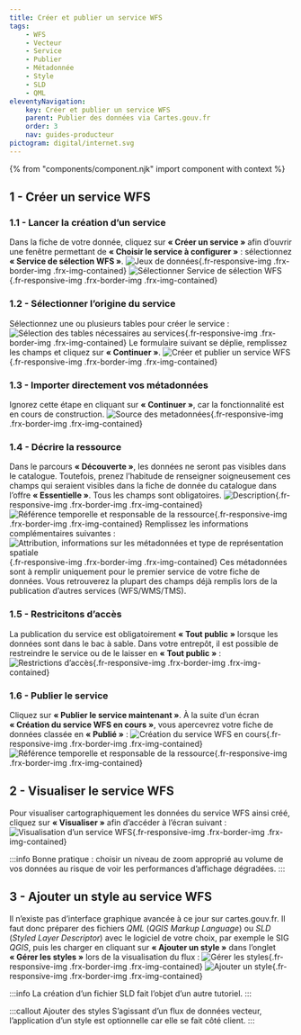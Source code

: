 ```yaml
---
title: Créer et publier un service WFS
tags:
    - WFS
    - Vecteur
    - Service
    - Publier
    - Métadonnée
    - Style
    - SLD
    - QML
eleventyNavigation:
    key: Créer et publier un service WFS
    parent: Publier des données via Cartes.gouv.fr
    order: 3
    nav: guides-producteur
pictogram: digital/internet.svg
---
```


{% from "components/component.njk" import component with context %}

## 1 - Créer un service WFS

### 1.1 - Lancer la création d’un service

Dans la fiche de votre donnée, cliquez sur **« Créer un service »** afin d’ouvrir une fenêtre permettant de **« Choisir le service à configurer »** : sélectionnez **« Service de sélection WFS »**.
![Jeux de données](/img/guides-producteur/publier-des-donnees-via-cartes-gouv/wfs/01_jeux-donnees.png){.fr-responsive-img .frx-border-img .frx-img-contained}
![Sélectionner Service de sélection WFS](/img/guides-producteur/publier-des-donnees-via-cartes-gouv/wfs/02_service-wfs.png){.fr-responsive-img .frx-border-img .frx-img-contained}

### 1.2 - Sélectionner l’origine du service

Sélectionnez une ou plusieurs tables pour créer le service :
![Sélection des tables nécessaires au services](/img/guides-producteur/publier-des-donnees-via-cartes-gouv/wfs/03_selection-tables.png){.fr-responsive-img .frx-border-img .frx-img-contained}
Le formulaire suivant se déplie, remplissez les champs et cliquez sur **« Continuer »**.
![Créer et publier un service WFS](/img/guides-producteur/publier-des-donnees-via-cartes-gouv/wfs/04_creer-wfs.png){.fr-responsive-img .frx-border-img .frx-img-contained}

### 1.3 - Importer directement vos métadonnées

Ignorez cette étape en cliquant sur **« Continuer »**, car la fonctionnalité est en cours de construction.
![Source des metadonnées](/img/guides-producteur/publier-des-donnees-via-cartes-gouv/wfs/05_source-metadonnees.png){.fr-responsive-img .frx-border-img .frx-img-contained}

### 1.4 - Décrire la ressource

Dans le parcours **« Découverte »**, les données ne seront pas visibles dans le catalogue. Toutefois, prenez l’habitude de renseigner soigneusement ces champs qui seraient visibles dans la fiche de donnée du catalogue dans l’offre **« Essentielle »**. Tous les champs sont obligatoires.
![Description](/img/guides-producteur/publier-des-donnees-via-cartes-gouv/wfs/06_description.png){.fr-responsive-img .frx-border-img .frx-img-contained}
![Référence temporelle et responsable de la ressource](/img/guides-producteur/publier-des-donnees-via-cartes-gouv/wfs/07_ref-temporelle.png){.fr-responsive-img .frx-border-img .frx-img-contained}
Remplissez les informations complémentaires suivantes :
![Attribution, informations sur les métadonnées et type de représentation spatiale](/img/guides-producteur/publier-des-donnees-via-cartes-gouv/wfs/08_info-supp.png){.fr-responsive-img .frx-border-img .frx-img-contained}
Ces métadonnées sont à remplir uniquement pour le premier service de votre fiche de données. Vous retrouverez la plupart des champs déjà remplis lors de la publication d’autres services (WFS/WMS/TMS).

### 1.5 - Restricitons d’accès

La publication du service est obligatoirement **« Tout public »** lorsque les données sont dans le bac à sable. Dans votre entrepôt, il est possible de restreindre le service ou de le laisser en **« Tout public »** :
![Restrictions d’accès](/img/guides-producteur/publier-des-donnees-via-cartes-gouv/wfs/09_restrictions.png){.fr-responsive-img .frx-border-img .frx-img-contained}

### 1.6 - Publier le service

Cliquez sur **« Publier le service maintenant »**. À la suite d’un écran **« Création du service WFS en cours »**, vous apercevrez votre fiche de données classée en **« Publié »** :
![Création du service WFS en cours](/img/guides-producteur/publier-des-donnees-via-cartes-gouv/wfs/10_creation-en-cours.png){.fr-responsive-img .frx-border-img .frx-img-contained}
![Référence temporelle et responsable de la ressource](/img/guides-producteur/publier-des-donnees-via-cartes-gouv/wfs/11_service-publie.png){.fr-responsive-img .frx-border-img .frx-img-contained}

## 2 - Visualiser le service WFS

Pour visualiser cartographiquement les données du service WFS ainsi créé, cliquez sur **« Visualiser »** afin d’accéder à l’écran suivant :
![Visualisation d’un service WFS](/img/guides-producteur/publier-des-donnees-via-cartes-gouv/wfs/12_visualisation.png){.fr-responsive-img .frx-border-img .frx-img-contained}

:::info
Bonne pratique : choisir un niveau de zoom approprié au volume de vos données au risque de voir les performances d’affichage dégradées.
:::

## 3 - Ajouter un style au service WFS

Il n’existe pas d’interface graphique avancée à ce jour sur cartes.gouv.fr. Il faut donc préparer des fichiers _QML_ (_QGIS Markup Language_) ou _SLD_ (_Styled Layer Descriptor_) avec le logiciel de votre choix, par exemple le SIG _QGIS_, puis les charger en cliquant sur **« Ajouter un style »** dans l’onglet **« Gérer les styles »** lors de la visualisation du flux :
![Gérer les styles](/img/guides-producteur/publier-des-donnees-via-cartes-gouv/wfs/13_gerer-style.png){.fr-responsive-img .frx-border-img .frx-img-contained}
![Ajouter un style](/img/guides-producteur/publier-des-donnees-via-cartes-gouv/wfs/14_ajout-style.png){.fr-responsive-img .frx-border-img .frx-img-contained}

:::info
La création d’un fichier SLD fait l’objet d’un autre tutoriel.
:::

:::callout Ajouter des styles
S’agissant d’un flux de données vecteur, l’application d’un style est optionnelle car elle se fait côté client.
:::
